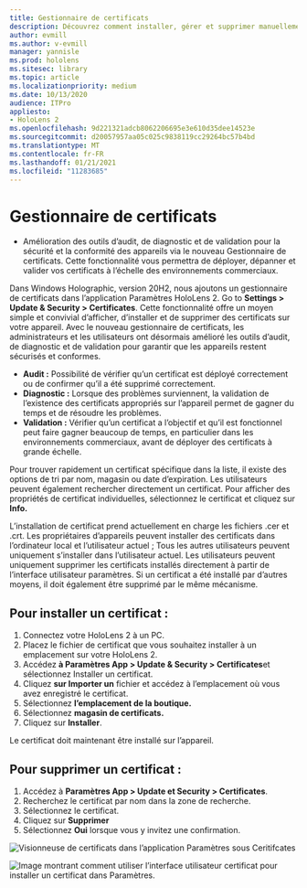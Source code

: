 ```yaml
---
title: Gestionnaire de certificats
description: Découvrez comment installer, gérer et supprimer manuellement des certificats sur des appareils de réalité mixte HoloLens 2.
author: evmill
ms.author: v-evmill
manager: yannisle
ms.prod: hololens
ms.sitesec: library
ms.topic: article
ms.localizationpriority: medium
ms.date: 10/13/2020
audience: ITPro
appliesto:
- HoloLens 2
ms.openlocfilehash: 9d221321adcb8062206695e3e610d35dee14523e
ms.sourcegitcommit: d20057957aa05c025c9838119cc29264bc57b4bd
ms.translationtype: MT
ms.contentlocale: fr-FR
ms.lasthandoff: 01/21/2021
ms.locfileid: "11283685"
---
```

# Gestionnaire de certificats

- Amélioration des outils d’audit, de diagnostic et de validation pour la sécurité et la conformité des appareils via le nouveau Gestionnaire de certificats. Cette fonctionnalité vous permettra de déployer, dépanner et valider vos certificats à l’échelle des environnements commerciaux.

Dans Windows Holographic, version 20H2, nous ajoutons un gestionnaire de certificats dans l’application Paramètres HoloLens 2. Go to **Settings > Update & Security > Certificates**. Cette fonctionnalité offre un moyen simple et convivial d’afficher, d’installer et de supprimer des certificats sur votre appareil. Avec le nouveau gestionnaire de certificats, les administrateurs et les utilisateurs ont désormais amélioré les outils d’audit, de diagnostic et de validation pour garantir que les appareils restent sécurisés et conformes. 

-   **Audit :** Possibilité de vérifier qu’un certificat est déployé correctement ou de confirmer qu’il a été supprimé correctement. 
-   **Diagnostic :** Lorsque des problèmes surviennent, la validation de l’existence des certificats appropriés sur l’appareil permet de gagner du temps et de résoudre les problèmes. 
-   **Validation :** Vérifier qu’un certificat a l’objectif et qu’il est fonctionnel peut faire gagner beaucoup de temps, en particulier dans les environnements commerciaux, avant de déployer des certificats à grande échelle.

Pour trouver rapidement un certificat spécifique dans la liste, il existe des options de tri par nom, magasin ou date d’expiration. Les utilisateurs peuvent également rechercher directement un certificat. Pour afficher des propriétés de certificat individuelles, sélectionnez le certificat et cliquez sur **Info.** 

L’installation de certificat prend actuellement en charge les fichiers .cer et .crt. Les propriétaires d’appareils peuvent installer des certificats dans l’ordinateur local et l’utilisateur actuel ;  Tous les autres utilisateurs peuvent uniquement s’installer dans l’utilisateur actuel. Les utilisateurs peuvent uniquement supprimer les certificats installés directement à partir de l’interface utilisateur paramètres. Si un certificat a été installé par d’autres moyens, il doit également être supprimé par le même mécanisme.

## Pour installer un certificat : 

1.  Connectez votre HoloLens 2 à un PC.
1.  Placez le fichier de certificat que vous souhaitez installer à un emplacement sur votre HoloLens 2.
1.  Accédez **à Paramètres App > Update & Security > Certificates**et sélectionnez Installer un certificat.
1.  Cliquez **sur Importer un** fichier et accédez à l’emplacement où vous avez enregistré le certificat.
1.  Sélectionnez **l’emplacement de la boutique.**
1.  Sélectionnez **magasin de certificats.**
1.  Cliquez sur **Installer**.

Le certificat doit maintenant être installé sur l’appareil.

## Pour supprimer un certificat : 
1. Accédez à **Paramètres App > Update et Security > Certificates**.
1. Recherchez le certificat par nom dans la zone de recherche.
1. Sélectionnez le certificat.
1. Cliquez sur **Supprimer**
1. Sélectionnez **Oui** lorsque vous y invitez une confirmation.


![Visionneuse de certificats dans l’application Paramètres sous Ceritifcates](images/certificate-viewer-device.jpg)

![Image montrant comment utiliser l’interface utilisateur certificat pour installer un certificat dans Paramètres.](images/certificate-device-install.jpg)

